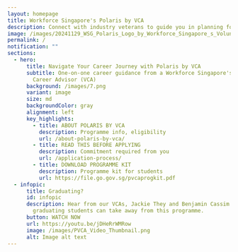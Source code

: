 ```yaml
---
layout: homepage
title: Workforce Singapore's Polaris by VCA
description: Connect with industry veterans to guide you in planning for your career!
image: /images/20241129_WSG_Polaris_Logo_by_Workforce_Singapore_s_Volunteer_Career_Advisors_FA_path.jpg
permalink: /
notification: ""
sections:
  - hero:
      title: Navigate Your Career Journey with Polaris by VCA
      subtitle: One-on-one career guidance from a Workforce Singapore's Volunteer
        Career Advisor (VCA)
      background: /images/7.png
      variant: image
      size: md
      backgroundColor: gray
      alignment: left
      key_highlights:
        - title: ABOUT POLARIS BY VCA
          description: Programme info, eligibility
          url: /about-polaris-by-vca/
        - title: READ THIS BEFORE APPLYING
          description: Commitment required from you
          url: /application-process/
        - title: DOWNLOAD PROGRAMME KIT
          description: Programme kit for students
          url: https://file.go.gov.sg/pvcaprogkit.pdf
  - infopic:
      title: Graduating?
      id: infopic
      description: Hear from our VCAs, Jackie They and Benjamin Cassim on what
        graduating students can take away from this programme.
      button: WATCH NOW
      url: https://youtu.be/jDHeRrWMRow
      image: /images/PVCA_Video_Thumbnail.png
      alt: Image alt text
---
```

